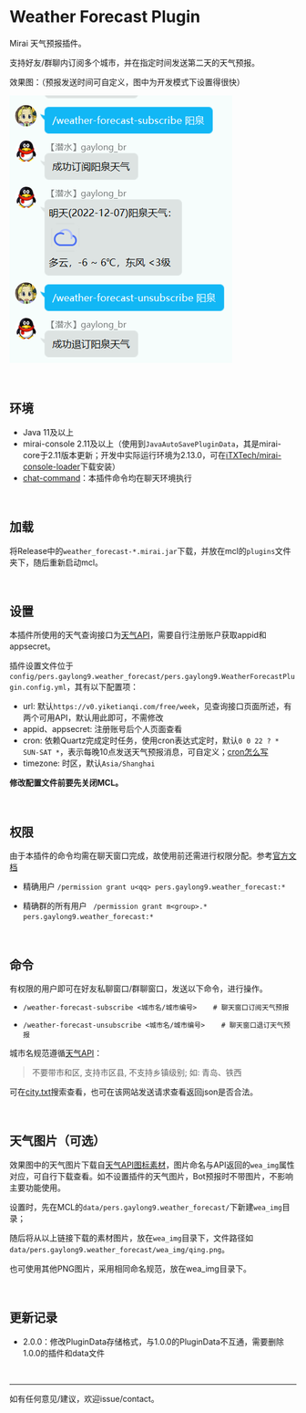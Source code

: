 # Weather Forecast Plugin

Mirai 天气预报插件。

支持好友/群聊内订阅多个城市，并在指定时间发送第二天的天气预报。

效果图：（预报发送时间可自定义，图中为开发模式下设置得很快）

![效果图](README/效果图.png)

&nbsp;

## 环境

* Java 11及以上
* mirai-console 2.11及以上（使用到`JavaAutoSavePluginData`，其是mirai-core于2.11版本更新；开发中实际运行环境为2.13.0，可在[iTXTech/mirai-console-loader](https://github.com/iTXTech/mirai-console-loader)下载安装）
* [chat-command](https://github.com/project-mirai/chat-command/releases)：本插件命令均在聊天环境执行

&nbsp;

## 加载

将Release中的`weather_forecast-*.mirai.jar`下载，并放在mcl的`plugins`文件夹下，随后重新启动mcl。

&nbsp;

## 设置

本插件所使用的天气查询接口为[天气API](https://www.tianqiapi.com/index/doc?version=week)，需要自行注册账户获取appid和appsecret。

插件设置文件位于`config/pers.gaylong9.weather_forecast/pers.gaylong9.WeatherForecastPlugin.config.yml`，其有以下配置项：

* url: 默认`https://v0.yiketianqi.com/free/week`，见查询接口页面所述，有两个可用API，默认用此即可，不需修改
* appid、appsecret: 注册账号后个人页面查看
* cron: 依赖Quartz完成定时任务，使用cron表达式定时，默认`0 0 22 ? * SUN-SAT *`，表示每晚10点发送天气预报消息，可自定义；[cron怎么写](https://blog.csdn.net/weixin_40426638/article/details/78959972/)
* timezone: 时区，默认`Asia/Shanghai` 

**修改配置文件前要先关闭MCL。**

&nbsp;

## 权限

由于本插件的命令均需在聊天窗口完成，故使用前还需进行权限分配。参考[官方文档](https://docs.mirai.mamoe.net/console/Permissions.html) 

* 精确用户 `/permission grant u<qq> pers.gaylong9.weather_forecast:*`

* 精确群的所有用户 ` /permission grant m<group>.* pers.gaylong9.weather_forecast:*`

&nbsp;

## 命令

有权限的用户即可在好友私聊窗口/群聊窗口，发送以下命令，进行操作。

* `/weather-forecast-subscribe <城市名/城市编号>    # 聊天窗口订阅天气预报`

* `/weather-forecast-unsubscribe <城市名/城市编号>    # 聊天窗口退订天气预报`

城市名规范遵循[天气API](https://www.tianqiapi.com/index/doc?version=week)：

> 不要带市和区, 支持市区县, 不支持乡镇级别; 如: 青岛、铁西

可在[city.txt](city.txt)搜索查看，也可在该网站发送请求查看返回json是否合法。

&nbsp;

## 天气图片（可选）

效果图中的天气图片下载自[天气API图标素材](https://yikeapi.com/help/tianqiimg)，图片命名与API返回的`wea_img`属性对应，可自行下载查看。如不设置插件的天气图片，Bot预报时不带图片，不影响主要功能使用。

设置时，先在MCL的`data/pers.gaylong9.weather_forecast/`下新建`wea_img`目录；

随后将从以上链接下载的素材图片，放在`wea_img`目录下，文件路径如`data/pers.gaylong9.weather_forecast/wea_img/qing.png`。

也可使用其他PNG图片，采用相同命名规范，放在wea_img目录下。

&nbsp;

## 更新记录

* 2.0.0：修改PluginData存储格式，与1.0.0的PluginData不互通，需要删除1.0.0的插件和data文件

&nbsp;

---

如有任何意见/建议，欢迎issue/contact。